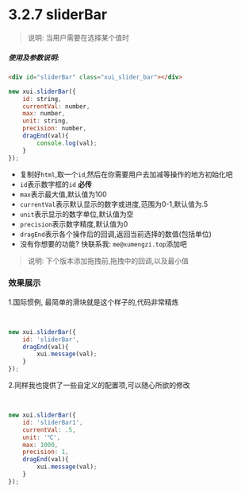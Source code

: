 <link rel="stylesheet" type="text/css" href="../assets/xui.css">
<script type="text/javascript" src="../assets/xui.js"></script>

# 3.2.7 sliderBar

>说明: 当用户需要在选择某个值时

##### 使用及参数说明:
```html
<div id="sliderBar" class="xui_slider_bar"></div>
```
```js
new xui.sliderBar({
    id: string,
    currentVal: number,
    max: number,
    unit: string,
    precision: number,
    dragEnd(val){
        console.log(val);
    }
});
```
* 复制好`html`,取一个`id`,然后在你需要用户去加减等操作的地方初始化吧
* `id`表示数字框的`id` **必传**
* `max`表示最大值,默认值为100
* `currentVal`表示默认显示的数字或进度,范围为0-1,默认值为.5
* `unit`表示显示的数字单位,默认值为空
* `precision`表示数字精度,默认值为0
* `dragEnd`表示各个操作后的回调,返回当前选择的数值(包括单位)
* 没有你想要的功能? 快联系我: `me@xumengzi.top`添加吧

>说明: 下个版本添加拖拽前,拖拽中的回调,以及最小值

### 效果展示

1.国际惯例, 最简单的滑块就是这个样子的,代码非常精炼
<div id="sliderBar" class="xui_slider_bar"></div>

<style type="text/css">
    #sliderBar{
        margin: 20px 0; 
        width: 200px;
        height: 4px;
    }
</style>

<script type="text/javascript">
new xui.sliderBar({
    id: 'sliderBar',
    dragEnd(val){
        xui.message(val);
    }
});
</script>

```js
new xui.sliderBar({
    id: 'sliderBar',
    dragEnd(val){
        xui.message(val);
    }
});
```

2.同样我也提供了一些自定义的配置项,可以随心所欲的修改
<div id="sliderBar1" class="xui_slider_bar"></div>

<style type="text/css">
    #sliderBar1{
        margin: 20px 0; 
        width: 200px;
        height: 4px;
    }
</style>

<script type="text/javascript">
new xui.sliderBar({
    id: 'sliderBar1',
    currentVal: .3,
    unit: '℃',
    max: 1000,
    precision: 1,
    dragEnd(val){
        xui.message(val);
    }
});
</script>

```js
new xui.sliderBar({
    id: 'sliderBar1',
    currentVal: .5,
    unit: '℃',
    max: 1000,
    precision: 1,
    dragEnd(val){
        xui.message(val);
    }
});
```